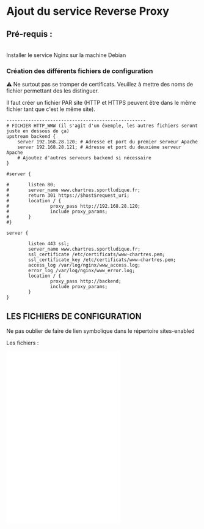 # Ajout du service Reverse Proxy

## Pré-requis :
<br>
Installer le service Nginx sur la machine Debian

### Création des différents fichiers de configuration

⚠️ Ne surtout pas se tromper de certificats. Veuillez à mettre des noms de fichier permettant des les distinguer.

Il faut créer un fichier PAR site (HTTP et HTTPS peuvent être dans le même fichier tant que c'est le même site).

	---------------------------------------------------
	# FICHIER HTTP_WWW (il s'agit d'un éxemple, les autres fichiers seront juste en dessous de ça)
	upstream backend {
        server 192.168.28.120; # Adresse et port du premier serveur Apache
        server 192.168.28.121; # Adresse et port du deuxième serveur Apache
        # Ajoutez d'autres serveurs backend si nécessaire
	}

	#server {
			
	#		listen 80;
	#       server_name www.chartres.sportludique.fr;
	#       return 301 https://$host$request_uri;
	#       location / {
	#               proxy_pass http://192.168.28.120;
	#               include proxy_params;
	#       }
	#}

	server {

		    listen 443 ssl;
		    server_name www.chartres.sportludique.fr;
		    ssl_certificate /etc/certificats/www-chartres.pem;
    	    ssl_certificate_key /etc/certificats/www-chartres.pem;
    	    access_log /var/log/nginx/www_access.log;
    	    error_log /var/log/nginx/www_error.log;
    	    location / {
    	            proxy_pass http://backend;
    	            include proxy_params;
    	    }
	}

## LES FICHIERS DE CONFIGURATION

Ne pas oublier de faire de lien symbolique dans le répertoire sites-enabled

Les fichiers :

![Fichier WWW](../../utilitaire/fichiers_reverseproxy/http_www.txt)
![Fichier BLOG](../../utilitaire/fichiers_reverseproxy/http_blog.txt)
![Fichier Node](../../utilitaire/fichiers_reverseproxy/http_node.txt)